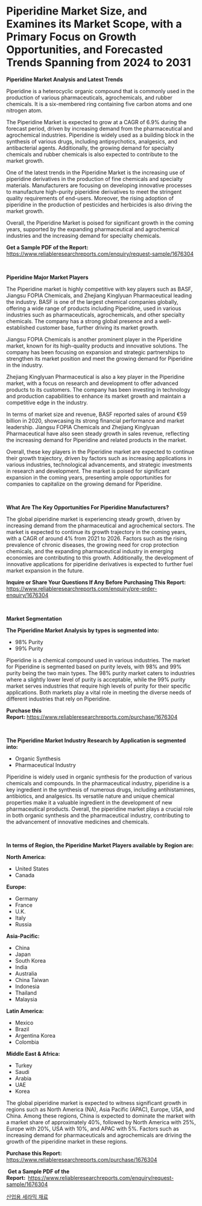 <p><h1>Piperidine Market Size, and Examines its Market Scope, with a Primary Focus on Growth Opportunities, and Forecasted Trends Spanning from 2024 to 2031</h1></p><p><strong>Piperidine Market Analysis and Latest Trends</strong></p>
<p><p>Piperidine is a heterocyclic organic compound that is commonly used in the production of various pharmaceuticals, agrochemicals, and rubber chemicals. It is a six-membered ring containing five carbon atoms and one nitrogen atom.</p><p>The Piperidine Market is expected to grow at a CAGR of 6.9% during the forecast period, driven by increasing demand from the pharmaceutical and agrochemical industries. Piperidine is widely used as a building block in the synthesis of various drugs, including antipsychotics, analgesics, and antibacterial agents. Additionally, the growing demand for specialty chemicals and rubber chemicals is also expected to contribute to the market growth.</p><p>One of the latest trends in the Piperidine Market is the increasing use of piperidine derivatives in the production of fine chemicals and specialty materials. Manufacturers are focusing on developing innovative processes to manufacture high-purity piperidine derivatives to meet the stringent quality requirements of end-users. Moreover, the rising adoption of piperidine in the production of pesticides and herbicides is also driving the market growth.</p><p>Overall, the Piperidine Market is poised for significant growth in the coming years, supported by the expanding pharmaceutical and agrochemical industries and the increasing demand for specialty chemicals.</p></p>
<p><strong>Get a Sample PDF of the Report:&nbsp;</strong> <a href="https://www.reliableresearchreports.com/enquiry/request-sample/1676304">https://www.reliableresearchreports.com/enquiry/request-sample/1676304</a></p>
<p>&nbsp;</p>
<p><strong>Piperidine Major Market Players</strong></p>
<p><p>The Piperidine market is highly competitive with key players such as BASF, Jiangsu FOPIA Chemicals, and Zhejiang Kinglyuan Pharmaceutical leading the industry. BASF is one of the largest chemical companies globally, offering a wide range of products including Piperidine, used in various industries such as pharmaceuticals, agrochemicals, and other specialty chemicals. The company has a strong global presence and a well-established customer base, further driving its market growth.</p><p>Jiangsu FOPIA Chemicals is another prominent player in the Piperidine market, known for its high-quality products and innovative solutions. The company has been focusing on expansion and strategic partnerships to strengthen its market position and meet the growing demand for Piperidine in the industry.</p><p>Zhejiang Kinglyuan Pharmaceutical is also a key player in the Piperidine market, with a focus on research and development to offer advanced products to its customers. The company has been investing in technology and production capabilities to enhance its market growth and maintain a competitive edge in the industry.</p><p>In terms of market size and revenue, BASF reported sales of around €59 billion in 2020, showcasing its strong financial performance and market leadership. Jiangsu FOPIA Chemicals and Zhejiang Kinglyuan Pharmaceutical have also seen steady growth in sales revenue, reflecting the increasing demand for Piperidine and related products in the market.</p><p>Overall, these key players in the Piperidine market are expected to continue their growth trajectory, driven by factors such as increasing applications in various industries, technological advancements, and strategic investments in research and development. The market is poised for significant expansion in the coming years, presenting ample opportunities for companies to capitalize on the growing demand for Piperidine.</p></p>
<p>&nbsp;</p>
<p><strong>What Are The Key Opportunities For Piperidine Manufacturers?</strong></p>
<p><p>The global piperidine market is experiencing steady growth, driven by increasing demand from the pharmaceutical and agrochemical sectors. The market is expected to continue its growth trajectory in the coming years, with a CAGR of around 4% from 2021 to 2026. Factors such as the rising prevalence of chronic diseases, the growing need for crop protection chemicals, and the expanding pharmaceutical industry in emerging economies are contributing to this growth. Additionally, the development of innovative applications for piperidine derivatives is expected to further fuel market expansion in the future.</p></p>
<p><strong>Inquire or Share Your Questions If Any Before Purchasing This Report:</strong> <a href="https://www.reliableresearchreports.com/enquiry/pre-order-enquiry/1676304">https://www.reliableresearchreports.com/enquiry/pre-order-enquiry/1676304</a></p>
<p>&nbsp;</p>
<p><strong>Market Segmentation</strong></p>
<p><strong>The Piperidine Market Analysis by types is segmented into:</strong></p>
<p><ul><li>98% Purity</li><li>99% Purity</li></ul></p>
<p><p>Piperidine is a chemical compound used in various industries. The market for Piperidine is segmented based on purity levels, with 98% and 99% purity being the two main types. The 98% purity market caters to industries where a slightly lower level of purity is acceptable, while the 99% purity market serves industries that require high levels of purity for their specific applications. Both markets play a vital role in meeting the diverse needs of different industries that rely on Piperidine.</p></p>
<p><strong>Purchase this Report:&nbsp;</strong><a href="https://www.reliableresearchreports.com/purchase/1676304">https://www.reliableresearchreports.com/purchase/1676304</a></p>
<p>&nbsp;</p>
<p><strong>The Piperidine Market Industry Research by Application is segmented into:</strong></p>
<p><ul><li>Organic Synthesis</li><li>Pharmaceutical Industry</li></ul></p>
<p><p>Piperidine is widely used in organic synthesis for the production of various chemicals and compounds. In the pharmaceutical industry, piperidine is a key ingredient in the synthesis of numerous drugs, including antihistamines, antibiotics, and analgesics. Its versatile nature and unique chemical properties make it a valuable ingredient in the development of new pharmaceutical products. Overall, the piperidine market plays a crucial role in both organic synthesis and the pharmaceutical industry, contributing to the advancement of innovative medicines and chemicals.</p></p>
<p>&nbsp;</p>
<p><strong>In terms of Region, the Piperidine Market Players available by Region are:</strong></p>
<p>
    <p> <strong> North America: </strong>
        <ul>
            <li>United States</li>
            <li>Canada</li>
        </ul>
        </p> 
    <p> <strong> Europe: </strong>
        <ul>
            <li>Germany</li>
            <li>France</li>
            <li>U.K.</li>
            <li>Italy</li>
            <li>Russia</li>
        </ul>
        </p> 
    <p> <strong> Asia-Pacific: </strong>
        <ul>
            <li>China</li>
            <li>Japan</li>
            <li>South Korea</li>
            <li>India</li>
            <li>Australia</li>
            <li>China Taiwan</li>
            <li>Indonesia</li>
            <li>Thailand</li>
            <li>Malaysia</li>
        </ul>
        </p> 
    <p> <strong> Latin America: </strong>
        <ul>
            <li>Mexico</li>
            <li>Brazil</li>
            <li>Argentina Korea</li>
            <li>Colombia</li>
        </ul>
        </p> 
    <p> <strong> Middle East & Africa: </strong>
        <ul>
            <li>Turkey</li>
            <li>Saudi</li>
            <li>Arabia</li>
            <li>UAE</li>
            <li>Korea</li>
        </ul>
    </p>
    </p>
<p><p>The global piperidine market is expected to witness significant growth in regions such as North America (NA), Asia Pacific (APAC), Europe, USA, and China. Among these regions, China is expected to dominate the market with a market share of approximately 40%, followed by North America with 25%, Europe with 20%, USA with 10%, and APAC with 5%. Factors such as increasing demand for pharmaceuticals and agrochemicals are driving the growth of the piperidine market in these regions.</p></p>
<p><strong>Purchase this Report: </strong><a href="https://www.reliableresearchreports.com/purchase/1676304">https://www.reliableresearchreports.com/purchase/1676304</a></p>
<p>&nbsp;<strong>Get a Sample PDF of the Report:&nbsp;&nbsp;</strong><a href="https://www.reliableresearchreports.com/enquiry/request-sample/1676304">https://www.reliableresearchreports.com/enquiry/request-sample/1676304</a></p>
<p><strong></strong></p>
<p><p><a href="https://github.com/idcefvhkdut6/Market-Research-Report-List-1/blob/main/5829679191908.md">산업용 세라믹 재료</a></p></p>